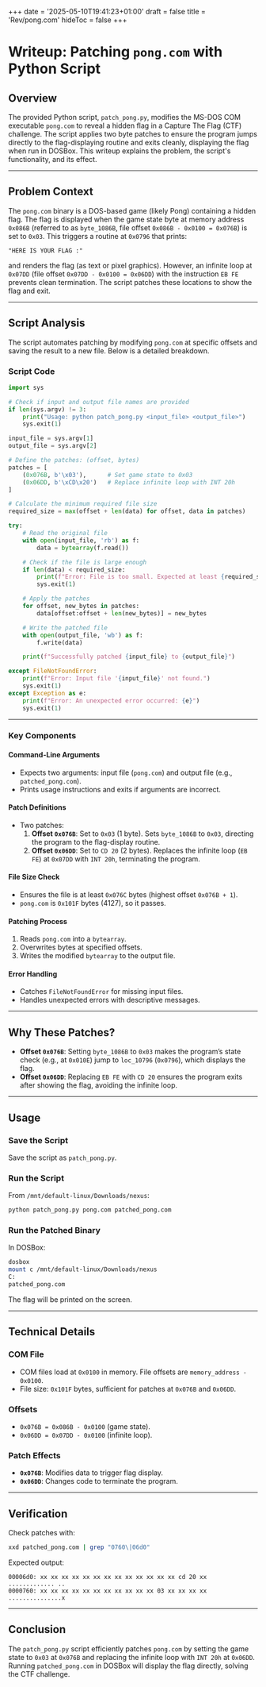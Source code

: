 +++
date = '2025-05-10T19:41:23+01:00'
draft = false
title = 'Rev/pong.com'
hideToc = false
+++
# Writeup: Patching `pong.com` with Python Script

## Overview

The provided Python script, `patch_pong.py`, modifies the MS-DOS COM executable `pong.com` to reveal a hidden flag in a Capture The Flag (CTF) challenge. The script applies two byte patches to ensure the program jumps directly to the flag-displaying routine and exits cleanly, displaying the flag when run in DOSBox. This writeup explains the problem, the script's functionality, and its effect.

---

## Problem Context

The `pong.com` binary is a DOS-based game (likely Pong) containing a hidden flag. The flag is displayed when the game state byte at memory address `0x086B` (referred to as `byte_1086B`, file offset `0x086B - 0x0100 = 0x076B`) is set to `0x03`. This triggers a routine at `0x0796` that prints:

```
"HERE IS YOUR FLAG :"
```

and renders the flag (as text or pixel graphics). However, an infinite loop at `0x07DD` (file offset `0x07DD - 0x0100 = 0x06DD`) with the instruction `EB FE` prevents clean termination. The script patches these locations to show the flag and exit.

---

## Script Analysis

The script automates patching by modifying `pong.com` at specific offsets and saving the result to a new file. Below is a detailed breakdown.

### Script Code

```python
import sys

# Check if input and output file names are provided
if len(sys.argv) != 3:
    print("Usage: python patch_pong.py <input_file> <output_file>")
    sys.exit(1)

input_file = sys.argv[1]
output_file = sys.argv[2]

# Define the patches: (offset, bytes)
patches = [
    (0x076B, b'\x03'),      # Set game state to 0x03
    (0x06DD, b'\xCD\x20')   # Replace infinite loop with INT 20h
]

# Calculate the minimum required file size
required_size = max(offset + len(data) for offset, data in patches)

try:
    # Read the original file
    with open(input_file, 'rb') as f:
        data = bytearray(f.read())

    # Check if the file is large enough
    if len(data) < required_size:
        print(f"Error: File is too small. Expected at least {required_size} bytes, got {len(data)}.")
        sys.exit(1)

    # Apply the patches
    for offset, new_bytes in patches:
        data[offset:offset + len(new_bytes)] = new_bytes

    # Write the patched file
    with open(output_file, 'wb') as f:
        f.write(data)

    print(f"Successfully patched {input_file} to {output_file}")

except FileNotFoundError:
    print(f"Error: Input file '{input_file}' not found.")
    sys.exit(1)
except Exception as e:
    print(f"Error: An unexpected error occurred: {e}")
    sys.exit(1)
```

---

### Key Components

#### Command-Line Arguments

- Expects two arguments: input file (`pong.com`) and output file (e.g., `patched_pong.com`).
- Prints usage instructions and exits if arguments are incorrect.

#### Patch Definitions

- Two patches:
  1. **Offset `0x076B`**: Set to `0x03` (1 byte). Sets `byte_1086B` to `0x03`, directing the program to the flag-display routine.
  2. **Offset `0x06DD`**: Set to `CD 20` (2 bytes). Replaces the infinite loop (`EB FE`) at `0x07DD` with `INT 20h`, terminating the program.

#### File Size Check

- Ensures the file is at least `0x076C` bytes (highest offset `0x076B + 1`).
- `pong.com` is `0x101F` bytes (4127), so it passes.

#### Patching Process

1. Reads `pong.com` into a `bytearray`.
2. Overwrites bytes at specified offsets.
3. Writes the modified `bytearray` to the output file.

#### Error Handling

- Catches `FileNotFoundError` for missing input files.
- Handles unexpected errors with descriptive messages.

---

## Why These Patches?

- **Offset `0x076B`**: Setting `byte_1086B` to `0x03` makes the program’s state check (e.g., at `0x010E`) jump to `loc_10796` (`0x0796`), which displays the flag.
- **Offset `0x06DD`**: Replacing `EB FE` with `CD 20` ensures the program exits after showing the flag, avoiding the infinite loop.

---

## Usage

### Save the Script

Save the script as `patch_pong.py`.

### Run the Script

From `/mnt/default-linux/Downloads/nexus`:

```bash
python patch_pong.py pong.com patched_pong.com
```

### Run the Patched Binary

In DOSBox:

```bash
dosbox
mount c /mnt/default-linux/Downloads/nexus
C:
patched_pong.com
```

The flag will be printed on the screen.

---

## Technical Details

### COM File

- COM files load at `0x0100` in memory. File offsets are `memory_address - 0x0100`.
- File size: `0x101F` bytes, sufficient for patches at `0x076B` and `0x06DD`.

### Offsets

- `0x076B = 0x086B - 0x0100` (game state).
- `0x06DD = 0x07DD - 0x0100` (infinite loop).

### Patch Effects

- **`0x076B`**: Modifies data to trigger flag display.
- **`0x06DD`**: Changes code to terminate the program.

---

## Verification

Check patches with:

```bash
xxd patched_pong.com | grep "0760\|06d0"
```

Expected output:

```
00006d0: xx xx xx xx xx xx xx xx xx xx xx xx xx cd 20 xx  ............. ..
0000760: xx xx xx xx xx xx xx xx xx xx xx 03 xx xx xx xx  ...............x
```

---

## Conclusion

The `patch_pong.py` script efficiently patches `pong.com` by setting the game state to `0x03` at `0x076B` and replacing the infinite loop with `INT 20h` at `0x06DD`. Running `patched_pong.com` in DOSBox will display the flag directly, solving the CTF challenge.
